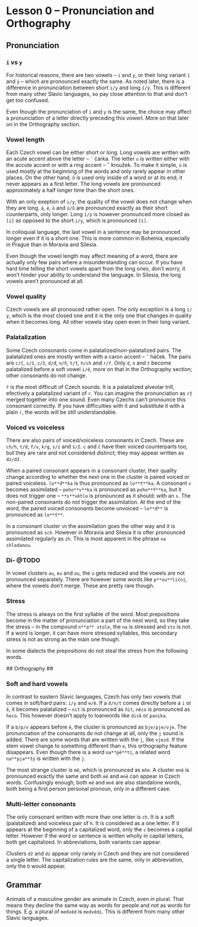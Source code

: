 # Lesson 0 – Pronunciation and Orthography #

## Pronunciation ##

### `i` vs `y` ###

For historical reasons, there are two vowels – `i` and `y`, or their long variant `í` and `ý` – which are pronounced exactly the same. As noted later, there is a difference in pronunciation between short `i/y` and long `í/ý`. This is different from many other Slavic languages, so pay close attention to that and don’t get too confused.

Even though the pronunciation of `i` and `y` is the same, the choice may affect a pronunciation of a letter directly preceding this vowerl. More on that later on in the Orthography section.

### Vowel length ###

Each Czech vowel can be either short or long. Long vowels are written with an acute accent above the letter – `´` čárka. The letter `u` is written either with the accute accent or with a ring accent – `˚` kroužek. To make it simple, `ú` is used mostly at the beginning of the words and only rarely appear in other places. On the other hand, `ů` is used only inside of a word or at its end; it never appears as a first letter. The long vowels are pronounced approximately a half longer time than the short ones.

With an only exeption of `i/y`, the quality of the vowel does not change when they are long. `á`, `é`, `ó` and `ú/ů` are pronounced exactly as their short counterparts, only longer. Long `í/ý` is however pronounced more closed as `[i]` as opposed to the short `i/y`, which is pronounced `[ɪ]`.

In colloquial language, the last vowel in a sentence may be pronounced longer even if it is a short one. This is more common in Bohemia, especially in Prague than in Moravia and Silesia.

Even though the vowel length may affect meaning of a word, there are actually only few pairs where a misunderstanding can occur. If you have hard time telling the short vowels apart from the long ones, don’t worry, it won’t hinder your ability to understand the language. In Silesia, the long vowels aren’t pronounced at all.

### Vowel quality ###

Czech vowels are all pronouced rather open. The only exception is a long `í/ý`, which is the most closed one and it is the only one that changes in quality when it becomes long. All other vowels stay open even in their long variant.

### Palatalization ###

Some Czech consonants come in palatalized/non-palatalized pairs. The palatalized ones are mostly written with a caron accent – `ˇ` háček. The pairs are `c/č`, `s/š`, `z/ž`, `d/ď`, `n/ň`, `t/ť`, `h/ch` and `r/ř`. Only `d`, `n` and `t` become palatalized before a soft vowel `i/ě`, more on that in the Orthography section; other consonants do not change.

`ř` is the most difficult of Czech sounds. It is a palatalized alveolar trill, efectively a palatalized variant of `r`. You can imagine the pronunciation as `rž` merged together into one sound. Even many Czechs can’t pronounce this consonant correctly. If you have difficulties with it and substitute it with a plain `r`, the words will be still understandable.

### Voiced vs voiceless ###

There are also pairs of voiced/voiceless consonants in Czech. These are `ch/h`, `t/d`, `f/v`, `k/g`, `s/z` and `š/ž`. `c` and `č` have their voiced counterparts too, but they are rare and not considered distinct; they may appear written as `dz/dž`.

When a paired consonant appears in a consonant cluster, their quality change according to whether the next one in the cluster is paired voiced or paired voiceless. `lo**ď**ka` is thus pronounced as `lo**ť**ka`. A consonant `v` becomes assimilated – `poho**v**ka` is pronounced as `poho**f**ka`, but it does not trigger one – `**s**větlo` is pronounced as it should: with an `s`. The non-paired consonants do not trigger the assimilation. At the end of the word, the paired voiced consonants become unvoiced – `lo**ď**` is pronounced as `lo**ť**`.

In a consonant cluster `sh` the assimilation goes the other way and it is pronounced as `sch`. However in Moravia and Silesia it is ofter pronounced assimilated regularly as `zh`. This is most apparent in the phrase `na shledanou`.

### Di- @TODO ###

In vowel clusters `au`, `eu` and `ou`, the `u` gets reduced and the vowels are not pronounced separately. There are however some words like `p**ou**liční`, where the vowels don’t merge. These are pretty rare though.

### Stress ###

The stress is always on the first syllable of the word. Most prepositions become in the matter of pronunciation a part of the next word, so they take the stress – in the compound `n**ạ** stole`, the `na` is stressed and `sto` is not. If a word is longer, it can have more stressed syllables, this secondary stress is not as strong as the main one though.

In some dialects the prepositions do not steal the stress from the following words.

## Orthography ##

### Soft and hard vowels ###

In contrast to eastern Slavic languages, Czech has only two vowels that comes in soft/hard pairs: `i/y` and `e/ě`. If a `d/n/t` comes directly before a `i` or `ě`, it becomes palatalized – `nit` is pronounced as `ňit`, `něco` is pronounced as `ňeco`. This however doesn’t apply to loanwords like `disk` or `panika`.

If a `b/p/v` appears before `ě`, the cluster is pronounced as `bje/pje/vje`. The pronunciation of the consonants do not change at all, only the `j` sound is added. There are some words that are written with the `j`, like `vjezd`. If the stem vowel change to something different than `e`, this orthography feature disappears. Even though there is a word `na**pě**tí`, a related word `na**pja**tý` is written with the `j`.

The most strange cluster is `mě`, which is pronounced as `mňe`. A cluster `mně` is pronounced exactly the same and both `mě` and `mně` can appear in Czech words. Confusingly enough, both `mě` and `mně` are also standalone words, both being a first person personal pronoun, only in a different case.

### Multi-letter consonants ###

The only consonant written with more than one letter is `ch`. It is a soft (palatalized) and voiceless pair of `h`. It is considered as a one letter. If it appears at the beginning of a capitalized word, only the `c` becomes a capital letter. However if the word or sentence is written wholly in capital letters, both get capitalized. In abbreviations, both variants can appear.

Clusters `dž` and `dz` appear only rarely in Czech and they are not considered a single letter. The capitalization rules are the same, only in abbreviation, only the `D` would appear.

## Grammar ##

Animals of a masculine gender are animate in Czech, even in plural. That means they decline the same way as words for people and not as words for things. E.g. a plural of `medvěd` is `medvědi`. This is different from many other Slavic languages.